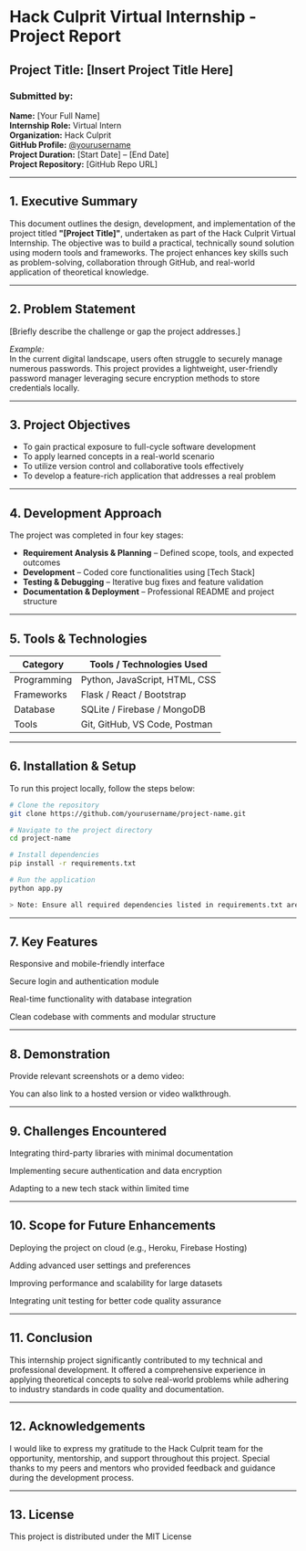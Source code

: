 # Hack Culprit Virtual Internship - Project Report

## Project Title: [Insert Project Title Here]

### Submitted by:
**Name:** [Your Full Name]  
**Internship Role:** Virtual Intern  
**Organization:** Hack Culprit  
**GitHub Profile:** [@yourusername](https://github.com/yourusername)  
**Project Duration:** [Start Date] – [End Date]  
**Project Repository:** [GitHub Repo URL]

---

## 1. Executive Summary

This document outlines the design, development, and implementation of the project titled **"[Project Title]"**, undertaken as part of the Hack Culprit Virtual Internship. The objective was to build a practical, technically sound solution using modern tools and frameworks. The project enhances key skills such as problem-solving, collaboration through GitHub, and real-world application of theoretical knowledge.

---

## 2. Problem Statement

[Briefly describe the challenge or gap the project addresses.]

*Example:*  
In the current digital landscape, users often struggle to securely manage numerous passwords. This project provides a lightweight, user-friendly password manager leveraging secure encryption methods to store credentials locally.

---

## 3. Project Objectives

- To gain practical exposure to full-cycle software development  
- To apply learned concepts in a real-world scenario  
- To utilize version control and collaborative tools effectively  
- To develop a feature-rich application that addresses a real problem  

---

## 4. Development Approach

The project was completed in four key stages:

- **Requirement Analysis & Planning** – Defined scope, tools, and expected outcomes  
- **Development** – Coded core functionalities using [Tech Stack]  
- **Testing & Debugging** – Iterative bug fixes and feature validation  
- **Documentation & Deployment** – Professional README and project structure  

---

## 5. Tools & Technologies

| Category        | Tools / Technologies Used          |
|----------------|------------------------------------|
| Programming    | Python, JavaScript, HTML, CSS      |
| Frameworks     | Flask / React / Bootstrap          |
| Database       | SQLite / Firebase / MongoDB        |
| Tools          | Git, GitHub, VS Code, Postman      |

---

## 6. Installation & Setup

To run this project locally, follow the steps below:

```bash
# Clone the repository
git clone https://github.com/yourusername/project-name.git

# Navigate to the project directory
cd project-name

# Install dependencies
pip install -r requirements.txt

# Run the application
python app.py

> Note: Ensure all required dependencies listed in requirements.txt are installed.
```
---

## 7. Key Features

Responsive and mobile-friendly interface

Secure login and authentication module

Real-time functionality with database integration

Clean codebase with comments and modular structure



---

## 8. Demonstration

Provide relevant screenshots or a demo video:


You can also link to a hosted version or video walkthrough.


---

## 9. Challenges Encountered

Integrating third-party libraries with minimal documentation

Implementing secure authentication and data encryption

Adapting to a new tech stack within limited time



---

## 10. Scope for Future Enhancements

Deploying the project on cloud (e.g., Heroku, Firebase Hosting)

Adding advanced user settings and preferences

Improving performance and scalability for large datasets

Integrating unit testing for better code quality assurance



---

## 11. Conclusion

This internship project significantly contributed to my technical and professional development. It offered a comprehensive experience in applying theoretical concepts to solve real-world problems while adhering to industry standards in code quality and documentation.


---

## 12. Acknowledgements

I would like to express my gratitude to the Hack Culprit team for the opportunity, mentorship, and support throughout this project. Special thanks to my peers and mentors who provided feedback and guidance during the development process.


---

## 13. License

This project is distributed under the MIT License
